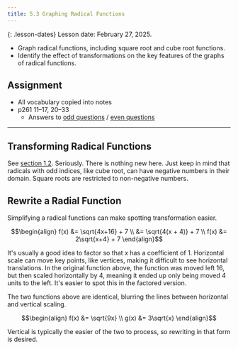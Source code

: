 ```yaml
---
title: 5.3 Graphing Radical Functions
---
```


{: .lesson-dates}
Lesson date: February 27, 2025.

- Graph radical functions, including square root and cube root functions.
- Identify the effect of transformations on the key features of the graphs of radical functions.

## Assignment

- All vocabulary copied into notes
- p261 11–17, 20–33
  - Answers to [odd questions](../misc/alg2-odd-answers.pdf) / [even questions](../misc/alg2-even-answers.pdf)

---

## Transforming Radical Functions

See [section 1.2](./1.2-transformation-of-functions.md). Seriously. There is nothing new here. Just keep in mind that radicals with odd indices, like cube root, can have negative numbers in their domain. Square roots are restricted to non-negative numbers.

## Rewrite a Radial Function

Simplifying a radical functions can make spotting transformation easier.

$$\begin{align}
f(x) &= \sqrt{4x+16} + 7 \\
     &= \sqrt{4(x + 4)} + 7 \\
f(x) &= 2\sqrt{x+4} + 7
\end{align}$$

It's usually a good idea to factor so that $x$ has a coefficient of $1$. Horizontal scale can move key points, like vertices, making it difficult to see horizontal translations. In the original function above, the function was moved left $16$, but then scaled horizontally by $4$, meaning it ended up only being moved $4$ units to the left. It's easier to spot this in the factored version.

The two functions above are identical, blurring the lines between horizontal and vertical scaling.

$$\begin{align}
f(x) &= \sqrt{9x} \\
g(x) &= 3\sqrt{x}
\end{align}$$

Vertical is typically the easier of the two to process, so rewriting in that form is desired.
